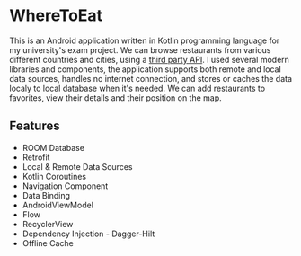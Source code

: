 # WhereToEat
This is an Android application written in Kotlin programming language for my university's exam project. We can browse restaurants from various different countries and cities, using a [third party API](https://ratpark-api.imok.space). I used several modern libraries and components, the application supports both remote and local data sources, handles no internet connection, and stores or caches the data localy to local database when it's needed. We can add restaurants to favorites, view their details and their position on the map.

## Features
* ROOM Database
*	Retrofit
*	Local & Remote Data Sources
*	Kotlin Coroutines
*	Navigation Component
*	Data Binding
*	AndroidViewModel
*	Flow
*	RecyclerView
*	Dependency Injection - Dagger-Hilt
*	Offline Cache
